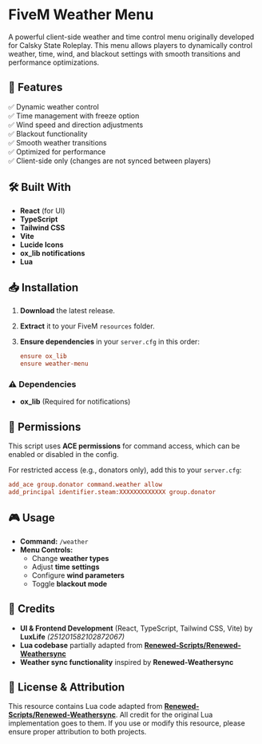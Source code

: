 # FiveM Weather Menu  

A powerful client-side weather and time control menu originally developed for Calsky State Roleplay. This menu allows players to dynamically control weather, time, wind, and blackout settings with smooth transitions and performance optimizations.  

## 🌟 Features  
✅ Dynamic weather control  
✅ Time management with freeze option  
✅ Wind speed and direction adjustments  
✅ Blackout functionality  
✅ Smooth weather transitions  
✅ Optimized for performance  
✅ Client-side only (changes are not synced between players)  

## 🛠️ Built With  
- **React** (for UI)  
- **TypeScript**  
- **Tailwind CSS**  
- **Vite**  
- **Lucide Icons**  
- **ox_lib notifications**  
- **Lua**  

## 📥 Installation  

1. **Download** the latest release.  
2. **Extract** it to your FiveM `resources` folder.  
3. **Ensure dependencies** in your `server.cfg` in this order:  

   ```ini
   ensure ox_lib
   ensure weather-menu
   ```

### ⚠️ Dependencies  
- **ox_lib** (Required for notifications)  

## 🔑 Permissions  

This script uses **ACE permissions** for command access, which can be enabled or disabled in the config.  

For restricted access (e.g., donators only), add this to your `server.cfg`:  

```ini
add_ace group.donator command.weather allow
add_principal identifier.steam:XXXXXXXXXXXXX group.donator
```

## 🎮 Usage  

- **Command:** `/weather`  
- **Menu Controls:**  
  - Change **weather types**  
  - Adjust **time settings**  
  - Configure **wind parameters**  
  - Toggle **blackout mode**  

## 📜 Credits  

- **UI & Frontend Development** (React, TypeScript, Tailwind CSS, Vite) by **LuxLife** *(251201582102872067)*  
- **Lua codebase** partially adapted from **[Renewed-Scripts/Renewed-Weathersync](https://github.com/Renewed-Scripts/Renewed-Weathersync)**  
- **Weather sync functionality** inspired by **Renewed-Weathersync**  

## 📄 License & Attribution  

This resource contains Lua code adapted from **[Renewed-Scripts/Renewed-Weathersync](https://github.com/Renewed-Scripts/Renewed-Weathersync)**. All credit for the original Lua implementation goes to them. If you use or modify this resource, please ensure proper attribution to both projects.  
